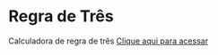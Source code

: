 # Regra de Três
 Calculadora de regra de três <a href="https://artucorreia.github.io/regra-de-tres/">Clique aqui para acessar</a>
